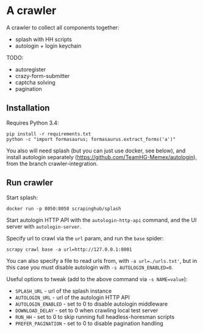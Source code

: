 A crawler
=========

A crawler to collect all components together:

* splash with HH scripts
* autologin + login keychain

TODO:

* autoregister
* crazy-form-submitter
* captcha solving
* pagination


Installation
------------

Requires Python 3.4:

    pip install -r requirements.txt
    python -c "import formasaurus; formasaurus.extract_forms('a')"

You also will need splash (but you can just use docker, see below),
and install autologin separately (https://github.com/TeamHG-Memex/autologin),
from the branch crawler-integration.

Run crawler
-----------

Start splash:

    docker run -p 8050:8050 scrapinghub/splash

Start autologin HTTP API with the ``autologin-http-api`` command,
and the UI server with ``autologin-server``.

Specify url to crawl via the ``url`` param, and run the ``base`` spider:

    scrapy crawl base -a url=http://127.0.0.1:8001

You can also specify a file to read urls from, with ``-a url=./urls.txt'``,
but in this case you must disable autologin with ``-s AUTOLOGIN_ENABLED=0``.

Useful options to tweak (add to the above command via ``-s NAME=value``):

- ``SPLASH_URL`` - url of the splash instance
- ``AUTOLOGIN_URL`` - url of the autologin HTTP API
- ``AUTOLOGIN_ENABLED`` - set to 0 to disable autologin middleware
- ``DOWNLOAD_DELAY`` - set to 0 when crawling local test server
- ``RUN_HH`` - set to 0 to skip running full headless-horesman scripts
- ``PREFER_PAGINATION`` - set to 0 to disable pagination handling
